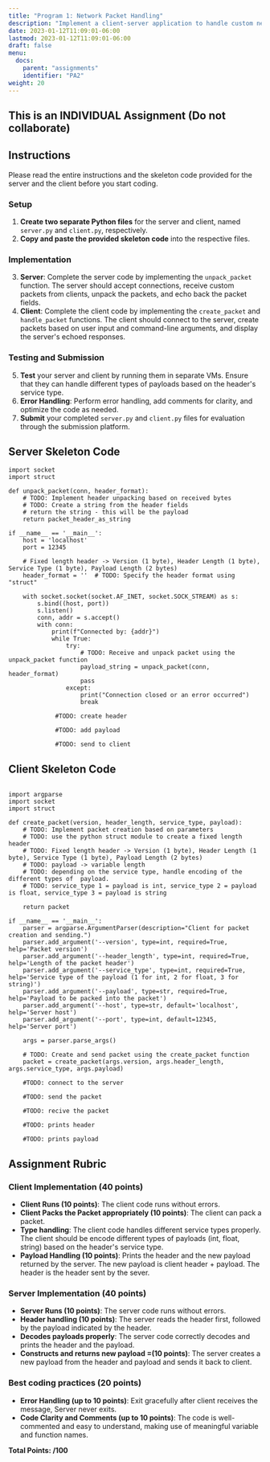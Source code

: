 ```yaml
---
title: "Program 1: Network Packet Handling"
description: "Implement a client-server application to handle custom network packets with Python."
date: 2023-01-12T11:09:01-06:00
lastmod: 2023-01-12T11:09:01-06:00
draft: false
menu:
  docs:
    parent: "assignments"
    identifier: "PA2"
weight: 20
---
```


## This is an INDIVIDUAL Assignment (Do not collaborate)


## Instructions

Please read the entire instructions and the skeleton code provided for the server and the client before you start coding.

### Setup

1. **Create two separate Python files** for the server and client, named `server.py` and `client.py`, respectively.
2. **Copy and paste the provided skeleton code** into the respective files.

### Implementation

3. **Server**: Complete the server code by implementing the `unpack_packet` function. The server should accept connections, receive custom packets from clients, unpack the packets, and echo back the packet fields.
4. **Client**: Complete the client code by implementing the `create_packet` and `handle_packet` functions. The client should connect to the server, create packets based on user input and command-line arguments, and display the server's echoed responses.

### Testing and Submission

5. **Test** your server and client by running them in separate VMs. Ensure that they can handle different types of payloads based on the header's service type.
6. **Error Handling**: Perform error handling, add comments for clarity, and optimize the code as needed.
7. **Submit** your completed `server.py` and `client.py` files for evaluation through the submission platform.

## Server Skeleton Code

```
import socket
import struct

def unpack_packet(conn, header_format):
    # TODO: Implement header unpacking based on received bytes
    # TODO: Create a string from the header fields
    # return the string - this will be the payload
    return packet_header_as_string

if __name__ == '__main__':
    host = 'localhost'
    port = 12345

    # Fixed length header -> Version (1 byte), Header Length (1 byte), Service Type (1 byte), Payload Length (2 bytes)
    header_format = ''  # TODO: Specify the header format using "struct"

    with socket.socket(socket.AF_INET, socket.SOCK_STREAM) as s:
        s.bind((host, port))
        s.listen()
        conn, addr = s.accept()
        with conn:
            print(f"Connected by: {addr}")
            while True:
                try:
                    # TODO: Receive and unpack packet using the unpack_packet function
                    payload_string = unpack_packet(conn, header_format)
                    pass
                except:
                    print("Connection closed or an error occurred")
                    break

             #TODO: create header

             #TODO: add payload

             #TODO: send to client

```

## Client Skeleton Code

```

import argparse
import socket
import struct

def create_packet(version, header_length, service_type, payload):
    # TODO: Implement packet creation based on parameters
    # TODO: use the python struct module to create a fixed length header
    # TODO: Fixed length header -> Version (1 byte), Header Length (1 byte), Service Type (1 byte), Payload Length (2 bytes)
    # TODO: payload -> variable length
    # TODO: depending on the service type, handle encoding of the different types of  payload.
    # TODO: service_type 1 = payload is int, service_type 2 = payload is float, service_type 3 = payload is string

    return packet

if __name__ == '__main__':
    parser = argparse.ArgumentParser(description="Client for packet creation and sending.")
    parser.add_argument('--version', type=int, required=True, help='Packet version')
    parser.add_argument('--header_length', type=int, required=True, help='Length of the packet header')
    parser.add_argument('--service_type', type=int, required=True, help='Service type of the payload (1 for int, 2 for float, 3 for string)')
    parser.add_argument('--payload', type=str, required=True, help='Payload to be packed into the packet')
    parser.add_argument('--host', type=str, default='localhost', help='Server host')
    parser.add_argument('--port', type=int, default=12345, help='Server port')

    args = parser.parse_args()

    # TODO: Create and send packet using the create_packet function
    packet = create_packet(args.version, args.header_length, args.service_type, args.payload)

    #TODO: connect to the server

    #TODO: send the packet

    #TODO: recive the packet 
    
    #TODO: prints header     
    
    #TODO: prints payload
```

## Assignment Rubric

### Client Implementation (40 points)

- **Client Runs (10 points)**: The client code runs without errors.
- **Client Packs the Packet appropriately (10 points)**: The client can pack a packet.
- **Type handling**: The client code handles different service types properly. The client should be encode different types of payloads (int, float, string) based on the header's service type.
- **Payload Handling (10 points)**: Prints the header and the new payload returned by the server. The new payload is client header + payload. The header is the header sent by the sever. 

### Server Implementation (40 points)

- **Server Runs (10 points)**: The server code runs without errors.
- **Header handling (10 points)**: The server reads the header first, followed by the payload indicated by the header.
- **Decodes payloads properly**: The server code correctly decodes and prints the header and the payload.
- **Constructs and returns new payload =(10 points)**: The server creates a new payload from the header and payload and sends it back to client.

### Best coding practices (20 points)

- **Error Handling (up to 10 points)**: Exit gracefully after client receives the message, Server never exits.
- **Code Clarity and Comments (up to 10 points)**: The code is well-commented and easy to understand, making use of meaningful variable and function names.

**Total Points: /100**
